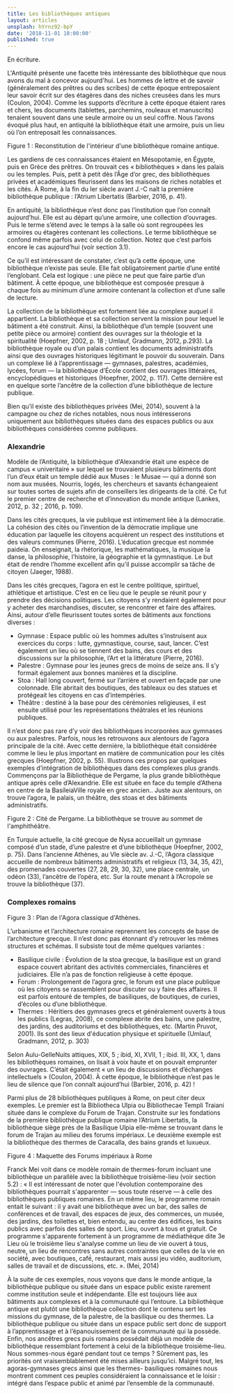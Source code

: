 ```yaml
---
title: Les bibliothèques antiques
layout: articles
unsplash: hYrnz92-bpY
date: '2018-11-01 10:00:00'
published: true
---
```


En écriture.

L'Antiquité présente une facette très intéressante des bibliothèque que nous avons du mal à concevor aujourd'hui. Les hommes de lettre et de savoir (généralement des prêtres ou des scribes) de cette époque entreposaient leur savoir écrit sur des étagères dans des niches creusées dans les murs (Coulon, 2004). Comme les supports d’écriture à cette époque étaient rares et chers, les documents (tablettes, parchemins, rouleaux et manuscrits) tenaient souvent dans une seule armoire ou un seul coffre. Nous l’avons évoqué plus haut, en antiquité la bibliothèque était une armoire, puis un lieu où l’on entreposait les connaissances.

Figure 1 : Reconstitution de l'intérieur d'une bibliothèque romaine antique.

Les gardiens de ces connaissances étaient en Mésopotamie, en Égypte, puis en Grèce des prêtres. On trouvait ces « bibliothèques » dans les palais ou les temples. Puis, petit à petit dès l’Âge d’or grec, des bibliothèques privées et académiques fleurissent dans les maisons de riches notables et les cités. À Rome, à la fin du Ier siècle avant J.-C naît la première bibliothèque publique : l’Atrium Libertatis (Barbier, 2016, p. 41).

En antiquité, la bibliothèque n’est donc pas l’institution que l’on connaît aujourd’hui. Elle est au départ qu’une armoire, une collection d’ouvrages. Puis le terme s’étend avec le temps à la salle où sont regroupées les armoires ou étagères contenant les collections. Le terme bibliothèque se confond même parfois avec celui de collection. Notez que c’est parfois encore le cas aujourd’hui (voir section 3.1).

Ce qu’il est intéressant de constater, c’est qu’à cette époque, une bibliothèque n’existe pas seule. Elle fait obligatoirement partie d’une entité l’englobant. Cela est logique : une pièce ne peut que faire partie d’un bâtiment. À cette époque, une bibliothèque est composée presque à chaque fois au minimum d’une armoire contenant la collection et d’une salle de lecture.

La collection de la bibliothèque est fortement liée au complexe auquel il appartient. La bibliothèque et sa collection servent la mission pour lequel le bâtiment a été construit. Ainsi, la bibliothèque d’un temple (souvent une petite pièce ou armoire) contient des ouvrages sur la théologie et la spiritualité (Hoepfner, 2002, p. 18 ; Umlauf, Gradmann, 2012, p.293). La bibliothèque royale ou d’un palais contient les documents administratifs ainsi que des ouvrages historiques légitimant le pouvoir du souverain. Dans un complexe lié à l’apprentissage — gymnases, palestres, académies, lycées, forum — la bibliothèque d’École contient des ouvrages littéraires, encyclopédiques et historiques (Hoepfner, 2002, p. 117). Cette dernière est en quelque sorte l’ancêtre de la collection d’une bibliothèque de lecture publique.

Bien qu’il existe des bibliothèques privées (Mei, 2014), souvent à la campagne ou chez de riches notables, nous nous intéresserons uniquement aux bibliothèques situées dans des espaces publics ou aux bibliothèques considérées comme publiques.

### Alexandrie
Modèle de l’Antiquité, la bibliothèque d'Alexandrie était une espèce de campus « univeritaire » sur lequel se trouvaient plusieurs bâtiments dont l’un d’eux était un temple dédié aux Muses : le Musae — qui a donné son nom aux musées. Nourris, logés, les chercheurs et savants échangeaient sur toutes sortes de sujets afin de conseillers les dirigeants de la cité. Ce fut le premier centre de recherche et d’innovation du monde antique (Lankes, 2012, p. 32 ; 2016, p. 109).

Dans les cités grecques, la vie publique est intimement liée à la démocratie. La cohésion des cités ou l’invention de la démocratie implique une éducation par laquelle les citoyens acquièrent un respect des institutions et des valeurs communes (Pierre, 2016). L’éducation grecque est nommée paideia. On enseignait, la rhétorique, les mathématiques, la musique la danse, la philosophie, l’histoire, la géographie et la gymnastique. Le but était de rendre l’homme excellent afin qu’il puisse accomplir sa tâche de citoyen (Jaeger, 1988).

Dans les cités grecques, l’agora en est le centre politique, spirituel, athlétique et artistique. C’est en ce lieu que le peuple se réunit pour y prendre des décisions politiques. Les citoyens s’y rendaient également pour y acheter des marchandises, discuter, se rencontrer et faire des affaires. Ainsi, autour d’elle fleurissent toutes sortes de bâtiments aux fonctions diverses :

* Gymnase : Espace public où les hommes adultes s’instruisent aux exercices du corps : lutte, gymnastique, course, saut, lancer. C’est également un lieu où se tiennent des bains, des cours et des discussions sur la philosophie, l’Art et la littérature (Pierre, 2016).
* Palestre : Gymnase pour les jeunes grecs de moins de seize ans. Il s’y formait également aux bonnes manières et la discipline.
* Stoa : Hall long couvert, fermé sur l’arrière et ouvert en façade par une colonnade. Elle abritait des boutiques, des tableaux ou des statues et protégeait les citoyens en cas d’intempéries.
* Théâtre : destiné à la base pour des cérémonies religieuses, il est ensuite utilisé pour les représentations théâtrales et les réunions publiques.

Il n’est donc pas rare d’y voir des bibliothèques incorporées aux gymnases ou aux palestres. Parfois, nous les retrouvons aux alentours de l’agora principale de la cité. Avec cette dernière, la bibliothèque était considérée comme le lieu le plus important en matière de communication pour les cités grecques (Hoepfner, 2002, p. 55).
Illustrons ces propos par quelques exemples d’intégration de bibliothèques dans des complexes plus grands. Commençons par la Bibliothèque de Pergame, la plus grande bibliothèque antique après celle d’Alexandrie. Elle est située en face du temple d’Athena en centre de la Basíleia<at-note>Ville royale en grec ancien.</at-note>. Juste aux alentours, on trouve l’agora, le palais, un théâtre, des stoas et des bâtiments administratifs.

Figure 2 : Cité de Pergame. La bibliothèque se trouve au sommet de l'amphithéâtre.

En Turquie actuelle, la cité grecque de Nysa accueillait un gymnase composé d’un stade, d’une palestre et d’une bibliothèque (Hoepfner, 2002, p. 75). Dans l’ancienne Athènes, au VIe siècle av. J.-C, l’Agora classique accueille de nombreux bâtiments administratifs et religieux (13, 34, 35, 42), des promenades couvertes (27, 28, 29, 30, 32), une place centrale, un odéon (33), l’ancêtre de l’opéra, etc. Sur la route menant à l’Acropole se trouve la bibliothèque (37).

### Complexes romains
Figure 3 : Plan de l'Agora classique d'Athènes.

 L’urbanisme et l’architecture romaine reprennent les concepts de base de l’architecture grecque. Il n’est donc pas étonnant d’y retrouver les mêmes structures et schémas. Il subsiste tout de même quelques variantes :

* Basilique civile : Évolution de la stoa grecque, la basilique est un grand espace couvert abritant des activités commerciales, financières et judiciaires. Elle n’a pas de fonction religieuse à cette époque.
* Forum : Prolongement de l’agora grec, le forum est une place publique où les citoyens se rassemblent pour discuter ou y faire des affaires. Il est parfois entouré de temples, de basiliques, de boutiques, de curies, d’écoles ou d’une bibliothèque.
* Thermes : Héritiers des gymnases grecs et généralement ouverts à tous les publics (Legras, 2008), ce complexe abrite des bains, une palestre, des jardins, des auditoriums et des bibliothèques, etc. (Martin Pruvot, 2001). Ils sont des lieux d'éducation physique et spirituelle (Umlauf, Gradmann, 2012, p. 303)

Selon Aulu-Gelle<at-note>Nuits attiques, XIX, 5 ; ibid, XI, XVII, 1 ; ibid. III, XX, 1</at-note>, dans les bibliothèques romaines, on lisait à voix haute et on pouvait emprunter des ouvrages. C’était également « un lieu de discussions et d’échanges intellectuels » (Coulon, 2004). À cette époque, le bibliothèque n’est pas le lieu de silence que l’on connaît aujourd’hui (Barbier, 2016, p. 42) !

Parmi plus de 28 bibliothèques publiques à Rome, on peut citer deux exemples. Le premier est la Bibliotheca Ulpia ou Bibliothecae Templi Traiani située dans le complexe du Forum de Trajan. Construite sur les fondations de la première bibliothèque publique romaine l’Atrium Libertatis, la bibliothèque siège près de la Basilique Ulpia elle-même se trouvant dans le forum de Trajan au milieu des forums impériaux. Le deuxième exemple est la bibliothèque des thermes de Caracalla, des bains grands et luxueux.

Figure 4 : Maquette des Forums impériaux à Rome

Franck Mei voit dans ce modèle romain de thermes-forum incluant une bibliothèque un parallèle avec la bibliothèque troisième-lieu (voir section 5.2) :
« Il est intéressant de noter que l'évolution contemporaine des bibliothèques pourrait s'apparenter — sous toute réserve — à celle des bibliothèques publiques romaines. En un même lieu, le programme romain entait le suivant : il y avait une bibliothèque avec un bar, des salles de conférences et de travail, des espaces de jeux, des commerces, un musée, des jardins, des toilettes et, bien entendu, au centre des édifices, les bains publics avec parfois des salles de sport. Lieu, ouvert à tous et gratuit. Ce programme s'apparente fortement à un programme de médiathèque dite 3e Lieu où le troisième lieu s'analyse comme un lieu de vie ouvert à tous, neutre, un lieu de rencontres sans autres contraintes que celles de la vie en société́, avec boutiques, café́, restaurant, mais aussi jeu vidéo, auditorium, salles de travail et de discussions, etc. ». (Mei, 2014)

À la suite de ces exemples, nous voyons que dans le monde antique, la bibliothèque publique ou située dans un espace public existe rarement comme institution seule et indépendante. Elle est toujours liée aux bâtiments aux complexes et à la communauté qui l’entoure. La bibliothèque antique est plutôt une bibliothèque collection dont le contenu sert les missions du gymnase, de la palestre, de la basilique ou des thermes. La bibliothèque publique ou située dans un espace public sert donc de support à l’apprentissage et à l’épanouissement de la communauté qui la possède.
Enfin, nos ancêtres grecs puis romains possédait déjà un modèle de bibliothèque ressemblant fortement à celui de la bibliothèque troisième-lieu. Nous sommes-nous égaré pendant tout ce temps ? Sûrement pas, les priorités ont vraisemblablement été mises ailleurs jusqu’ici. Malgré tout, les agoras-gymnases grecs ainsi que les thermes- basiliques romaines nous montrent comment ces peuples considéraient la connaissance et le loisir : intégré dans l’espace public et animé par l’ensemble de la communauté.

